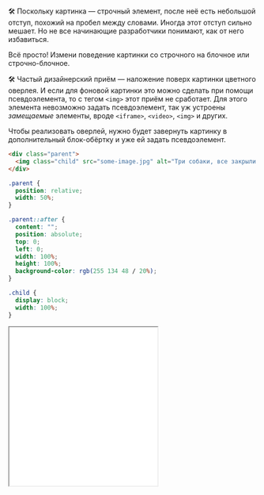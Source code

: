 🛠 Поскольку картинка — строчный элемент, после неё есть небольшой отступ, похожий на пробел между словами. Иногда этот отступ сильно мешает. Но не все начинающие разработчики понимают, как от него избавиться.

Всё просто! Измени поведение картинки со строчного на блочное или строчно-блочное.

🛠 Частый дизайнерский приём — наложение поверх картинки цветного оверлея. И если для фоновой картинки это можно сделать при помощи псевдоэлемента, то с тегом `<img>` этот приём не сработает. Для этого элемента невозможно задать псевдоэлемент, так уж устроены _замещаемые_ элементы, вроде `<iframe>`, `<video>`, `<img>` и других.

Чтобы реализовать оверлей, нужно будет завернуть картинку в дополнительный блок-обёртку и уже ей задать псевдоэлемент.

```html
<div class="parent">
  <img class="child" src="some-image.jpg" alt="Три собаки, все закрыли глаза и спят">
</div>
```

```css
.parent {
  position: relative;
  width: 50%;
}

.parent::after {
  content: "";
  position: absolute;
  top: 0;
  left: 0;
  width: 100%;
  height: 100%;
  background-color: rgb(255 134 48 / 20%);
}

.child {
  display: block;
  width: 100%;
}
```

<iframe title="Картинка с цветным оверлеем" src="../demos/img-overlay/" height="320"></iframe>

